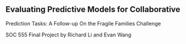 ## Evaluating Predictive Models for Collaborative
Prediction Tasks: A Follow-up On the Fragile Families
Challenge

SOC 555 Final Project by Richard Li and Evan Wang